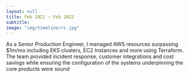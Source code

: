 ```yaml
---
layout: null
title: Feb 2021 – Feb 2022
subtitle:
image: "img/timeline/rc.jpg"
---
```

As a Senior Production Engineer, I managed AWS resources surpassing $1m/mo including EKS clusters, EC2 Instances and more using Terraform. The team provided incident response, customer integrations and cost savings while ensuring the configuration of the systems underpinning the core products were sound